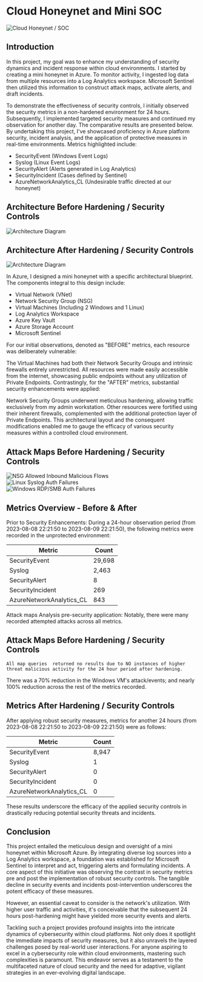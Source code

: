 # Cloud Honeynet and Mini SOC
![Cloud Honeynet / SOC](https://i.imgur.com/mykLnhS.jpg)

## Introduction

In this project, my goal was to enhance my understanding of security dynamics and incident response within cloud environments. I started by creating a mini honeynet in Azure. To monitor activity, I ingested log data from multiple resources into a Log Analytics workspace. Microsoft Sentinel then utilized this information to construct attack maps, activate alerts, and draft incidents.

To demonstrate the effectiveness of security controls, I initially observed the security metrics in a non-hardened environment for 24 hours. Subsequently, I implemented targeted security measures and continued my observation for another day. The comparative results are presented below. By undertaking this project, I've showcased proficiency in Azure platform security, incident analysis, and the application of protective measures in real-time environments. Metrics highlighted include:

- SecurityEvent (Windows Event Logs)
- Syslog (Linux Event Logs)
- SecurityAlert (Alerts generated in Log Analytics)
- SecurityIncident (Cases defined by Sentinel)
- AzureNetworkAnalytics_CL (Undesirable traffic directed at our honeynet)

## Architecture Before Hardening / Security Controls
![Architecture Diagram](https://i.imgur.com/ElQilzN.jpg)

## Architecture After Hardening / Security Controls
![Architecture Diagram](https://i.imgur.com/9lYHtUO.jpg)
 
In Azure, I designed a mini honeynet with a specific architectural blueprint. The components integral to this design include:

- Virtual Network (VNet)
- Network Security Group (NSG)
- Virtual Machines (Including 2 Windows and 1 Linux)
- Log Analytics Workspace
- Azure Key Vault
- Azure Storage Account
- Microsoft Sentinel

For our initial observations, denoted as "BEFORE" metrics, each resource was deliberately vulnerable:

The Virtual Machines had both their Network Security Groups and intrinsic firewalls entirely unrestricted.
All resources were made easily accessible from the internet, showcasing public endpoints without any utilization of Private Endpoints.
Contrastingly, for the "AFTER" metrics, substantial security enhancements were applied:

Network Security Groups underwent meticulous hardening, allowing traffic exclusively from my admin workstation.
Other resources were fortified using their inherent firewalls, complemented with the additional protection layer of Private Endpoints.
This architectural layout and the consequent modifications enabled me to gauge the efficacy of various security measures within a controlled cloud environment.

## Attack Maps Before Hardening / Security Controls
![NSG Allowed Inbound Malicious Flows](https://i.imgur.com/v472XNc.png)<br>
![Linux Syslog Auth Failures](https://i.imgur.com/PKIcT5O.png)<br>
![Windows RDP/SMB Auth Failures](https://i.imgur.com/FN4iLaj.png)<br>

## Metrics Overview - Before & After



Prior to Security Enhancements:
During a 24-hour observation period (from 2023-08-08 22:21:50 to 2023-08-09 22:21:50), the following metrics were recorded in the unprotected environment:


| Metric                   | Count
| ------------------------ | -----
| SecurityEvent            | 29,698
| Syslog                   | 2,463
| SecurityAlert            | 8
| SecurityIncident         | 269
| AzureNetworkAnalytics_CL | 843


Attack maps Analysis pre-security application:
Notably, there were many recorded attempted attacks across all metrics.

## Attack Maps Before Hardening / Security Controls

```All map queries  returned no results due to NO instances of higher threat malicious activity for the 24 hour period after hardening.```

There was a 70% reduction in the Windows VM's attack/events; and nearly 100% reduction across the rest of the metrics recorded.

## Metrics After Hardening / Security Controls

After applying robust security measures, metrics for another 24 hours (from 2023-08-08 22:21:50 to 2023-08-09 22:21:50) were as follows:

| Metric                   | Count
| ------------------------ | -----
| SecurityEvent            | 8,947
| Syslog                   | 1
| SecurityAlert            | 0
| SecurityIncident         | 0
| AzureNetworkAnalytics_CL | 0

These results underscore the efficacy of the applied security controls in drastically reducing potential security threats and incidents.

## Conclusion

This project entailed the meticulous design and oversight of a mini honeynet within Microsoft Azure. By integrating diverse log sources into a Log Analytics workspace, a foundation was established for Microsoft Sentinel to interpret and act, triggering alerts and formulating incidents. A core aspect of this initiative was observing the contrast in security metrics pre and post the implementation of robust security controls. The tangible decline in security events and incidents post-intervention underscores the potent efficacy of these measures.

However, an essential caveat to consider is the network's utilization. With higher user traffic and activities, it's conceivable that the subsequent 24 hours post-hardening might have yielded more security events and alerts.

Tackling such a project provides profound insights into the intricate dynamics of cybersecurity within cloud platforms. Not only does it spotlight the immediate impacts of security measures, but it also unravels the layered challenges posed by real-world user interactions. For anyone aspiring to excel in a cybersecurity role within cloud environments, mastering such complexities is paramount. This endeavor serves as a testament to the multifaceted nature of cloud security and the need for adaptive, vigilant strategies in an ever-evolving digital landscape.
